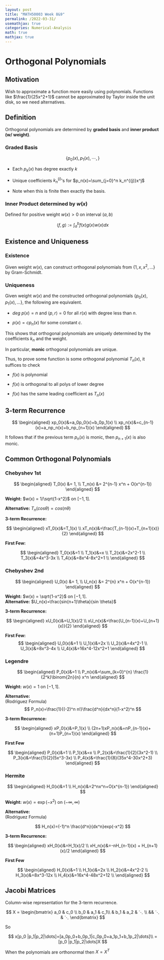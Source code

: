 ```yaml
---
layout: post
title: "MATH50003 Week 8&9"
permalink: /2022-03-31/
usemathjax: true
categories: Numerical-Analysis
math: true
mathjax: true
---  
```

# **Orthogonal Polynomials**  

## **Motivation**  

Wish to approximate a function more easily using polynomials. Functions like $\frac{1}{25x^2+1}$ cannot be approximated by Taylor inside the unit disk, so we need alternatives.  

## **Definition**  

Orthogonal polynomials are determined by **graded basis** and **inner product (w/ weight)**.  

### **Graded Basis**  

$$
\{p_0(x), p_1(x), \cdots, \}
$$  

- Each $p_k(x)$ has degree exactly $k$  

- Unique coefficients $k_n^{(j)}$'s for $p_n(x)=\sum_{j=0}^n k_n^{(j)}x^j$  

- Note when this is finite then exactly the basis.  

### **Inner Product determined by $w(x)$**   

Defined for positive weight $w(x)>0$ on interval $(a,b)$  

$$
\langle f,g \rangle:=\int_a^b f(x)g(x)w(x)dx
$$

## **Existence and Uniqueness**   

### **Existence**  

Given weight $w(x)$, can construct orthogonal polynomials from $\{1,x,x^2,...\}$ by Gram-Schmidt.  

### **Uniqueness**  

Given weight $w(x)$ and the constructed orthogonal polynomials $\{p_0(x), p_1(x),\dots\}$, the following are equivalent.  

- $deg \ p(x) =n$ and $\langle p, r \rangle=0$ for all $r(x)$ with degree less than $n$.  

- $p(x)=cp_n(x)$ for some constant $c$.  

This shows that orthogonal polynomials are uniquely determined by the coefficients $k_n$ and the weight. 

In particular, **monic** orthogonal polynomials are unique.   

Thus, to prove some function is some orthogonal polynomial $T_n(x)$, it suffices to check  

- $f(x)$ is polynomial  

- $f(x)$ is orthogonal to all polys of lower degree  

- $f(x)$ has the same leading coefficient as $T_n(x)$  


## **3-term Recurrence**  

$$
\begin{aligned}
    xp_0(x)&=a_0p_0(x)+b_0p_1(x) \\
    xp_n(x)&=c_{n-1}(x)+a_np_n(x)+b_np_{n+1}(x)
\end{aligned}
$$  

It follows that if the previous term $p_n(x)$ is monic, then $p_{n+1}(x)$ is also monic.  

## **Common Orthogonal Polynomials**  

### **Chebyshev 1st**  

$$
\begin{aligned}
T_0(x) &= 1, \\
T_n(x) &= 2^{n-1} x^n + O(x^{n-1})
\end{aligned}
$$  

**Weight:** $w(x) = 1/\sqrt{1-x^2}$ on $[-1,1]$.  

**Alternative:** $T_n(cos\theta)=cos(n\theta)$  

**3-term Recurrence:**  

$$
\begin{aligned}
    xT_0(x)&=T_1(x) \\
    xT_n(x)&=\frac{T_{n-1}(x)+T_{n+1}(x)}{2} 
\end{aligned}
$$

**First Few:**  

$$
\begin{aligned}
    T_0(x)&=1 \\
    T_1(x)&=x \\
    T_2(x)&=2x^2-1 \\
    T_3(x)&=4x^3-3x \\
    T_4(x)&=8x^4-8x^2+1 \\
\end{aligned}
$$   

### **Chebyshev 2nd**   

$$
\begin{aligned}
U_0(x) &= 1, \\
U_n(x) &= 2^{n} x^n + O(x^{n-1})
\end{aligned}
$$  

**Weight:** $w(x) = \sqrt{1-x^2}$ on $[-1,1]$.  
**Alternative:** $U_n(x)=\frac{sin(n+1)\theta}{sin \theta}$  

**3-term Recurrence:**   

$$
\begin{aligned}
    xU_0(x)&=U_1(x)/2 \\
    xU_n(x)&=\frac{U_{n-1}(x)+U_{n+1}(x)}{2}
\end{aligned}
$$

**First Few:**  
$$
\begin{aligned}
    U_0(x)&=1 \\
    U_1(x)&=2x \\
    U_2(x)&=4x^2-1 \\
    U_3(x)&=8x^3-4x \\
    U_4(x)&=16x^4-12x^2+1
\end{aligned}
$$  

### **Legendre**  

$$
\begin{aligned}
    P_0(x)&=1 \\
    P_n(x)&=\sum_{k=0}^{n} \frac{1}{2^k}\binom{2n}{n} x^n
\end{aligned}
$$  

**Weight:** $w(x) = 1$ on $[-1,1]$.  

**Alternative:**   
(Rodriguez Formula)  
$$
P_n(x)=\frac{1}{(-2)^n n!}\frac{d^n}{dx^n}(1-x^2)^n
$$

**3-term Recurrence:**   

$$
\begin{aligned}
    xP_0(x)&=P_1(x) \\
    (2n+1)xP_n(x)&=nP_{n-1}(x)+(n+1)P_{n+1}(x)
\end{aligned}
$$


**First Few**  

$$
\begin{aligned}
    P_0(x)&=1 \\
    P_1(x)&=x \\
    P_2(x)&=\frac{1}{2}(3x^2-1) \\
    P_3(x)&=\frac{1}{2}(5x^3-3x) \\
    P_4(x)&=\frac{1}{8}(35x^4-30x^2+3)
\end{aligned}
$$  

### **Hermite**  

$$
\begin{aligned}
    H_0(x)&=1 \\
    H_n(x)&=2^nx^n+O(x^{n-1})
\end{aligned}
$$ 

**Weight:** $w(x) = \exp(-x^2)$  on $(-∞,∞)$  

**Alternative:**  
(Rodriguez Formula)  

$$
H_n(x)=(-1)^n \frac{d^n}{dx^n}exp(-x^2)
$$


**3-term Recurrence:**   

$$
\begin{aligned}
    xH_0(x)&=H_1(x)/2 \\
    xH_n(x)&=-nH_{n-1}(x) + H_{n+1}(x)/2
\end{aligned}
$$


**First Few**  

$$
\begin{aligned}
    H_0(x)&=1 \\
    H_1(x)&=2x \\
    H_2(x)&=4x^2-2 \\
    H_3(x)&=8x^3-12x \\
    H_4(x)&=16x^4-48x^2+12 \\
\end{aligned}
$$


## **Jacobi Matrices**  

Column-wise representation for the 3-term recurrence.  

$$
X = \begin{bmatrix} a_0 & c_0 \\
                    b_0 & a_1 & c_1\\
                    & b_1 & a_2 & ⋱ \\
                    && ⋱ & ⋱
    \end{bmatrix}
$$  

So  

$$
x[p_0 |p_1|p_2|\dots]=[a_0p_0+b_0p_1|c_0p_0+a_1p_1+b_1p_2|\dots]\\
=[p_0 |p_1|p_2|\dots]X
$$   

When the polynomials are orthonormal then $X=X^T$







